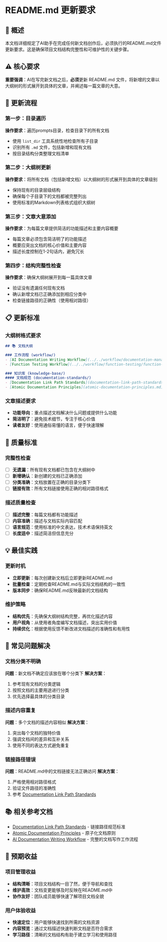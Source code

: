 # README.md 更新要求

## 📝 概述

本文档详细规定了AI助手在完成任何新文档创作后，必须执行的README.md文件更新要求。这是确保项目文档结构完整性和可维护性的关键步骤。

## ⚠️ 核心要求

**重要强调**：AI在写完新文档之后，**必须**更新 README.md 文件，将新增的文章以大纲树的形式展开到具体的文章，并阐述每一篇文章的大意。

## 🔄 更新流程

### 第一步：目录遍历
**操作要求**：遍历prompts目录，检查目录下的所有文档
- 使用 `list_dir` 工具系统性地检查所有子目录
- 识别所有 `.md` 文件，包括新增和现有文档
- 按目录结构分类整理文档清单

### 第二步：大纲树更新
**操作要求**：将所有文档（包括新增文档）以大纲树的形式展开到具体的文章级别
- 保持现有的目录层级结构
- 确保每个子目录下的文档都被完整列出
- 使用标准的Markdown列表格式组织大纲树

### 第三步：文章大意添加
**操作要求**：为每篇文章提供简洁的功能描述和主要内容概要
- 每篇文章必须包含简洁明了的功能描述
- 概要应突出文档的核心价值和主要内容
- 描述长度控制在1-2句话内，避免冗长

### 第四步：结构完整性检查
**操作要求**：确保大纲树展开到每一篇具体文章
- 验证没有遗漏任何现有文档
- 确认新增文档已正确添加到相应分类中
- 检查链接路径的正确性（使用相对路径）

## 📋 更新标准

### 大纲树格式要求
```markdown
## 📚 文档大纲

### 工作流程 (workflow/)
- [AI Documentation Writing Workflow](../../workflow/documentation-management/ai-documentation-writing-workflow.md) - AI助手进行技术文档写作的完整工作流程
- [Function Testing Workflow](../../workflow/function-testing/function-testing-workflow.md) - 云函数测试的完整操作流程

### 知识库 (knowledge-base/)
#### 文档规范 (documentation-standards/)
- [Documentation Link Path Standards](documentation-link-path-standards.md) - 技术文档中链接引用的路径标准
- [Atomic Documentation Principles](atomic-documentation-principles.md) - 原子化文档的核心理念和实践指导
```

### 文章描述要求
- **功能导向**：重点描述文档解决什么问题或提供什么功能
- **简洁明了**：避免技术细节，专注于核心价值
- **读者友好**：使用通俗易懂的语言，便于快速理解

## 🎯 质量标准

### 完整性检查
- [ ] **无遗漏**：所有现有文档都已包含在大纲树中
- [ ] **新增确认**：新创建的文档已正确添加
- [ ] **分类准确**：文档放置在正确的目录分类下
- [ ] **链接有效**：所有文档链接使用正确的相对路径格式

### 描述质量检查
- [ ] **描述完整**：每篇文档都有功能描述
- [ ] **内容准确**：描述与文档实际内容匹配
- [ ] **语言规范**：使用标准的中文表达，技术术语保持英文
- [ ] **长度适中**：描述简洁但信息充分

## 💡 最佳实践

### 更新时机
- **立即更新**：每次创建新文档后立即更新README.md
- **批量检查**：定期检查README.md与实际文档结构的一致性
- **版本同步**：确保README.md反映最新的文档结构

### 维护策略
- **结构优先**：先确保大纲树结构完整，再优化描述内容
- **用户视角**：从使用者角度编写文档描述，突出实用价值
- **持续优化**：根据使用反馈不断改进文档描述的准确性和有用性

## 🔧 常见问题解决

### 文档分类不明确
**问题**：新文档不确定应该放在哪个分类下
**解决方案**：
1. 参考现有文档的分类逻辑
2. 按照文档的主要用途进行分类
3. 优先选择最具体的分类目录

### 描述内容重复
**问题**：多个文档的描述内容相似
**解决方案**：
1. 突出每个文档的独特价值
2. 强调文档间的差异和互补关系
3. 使用不同的表达方式避免重复

### 链接路径错误
**问题**：README.md中的文档链接无法正确访问
**解决方案**：
1. 严格使用相对路径格式
2. 验证文件路径的准确性
3. 参考 [Documentation Link Path Standards](./documentation-link-path-standards.md)

## 📚 相关参考文档

- [Documentation Link Path Standards](./documentation-link-path-standards.md) - 链接路径规范标准
- [Atomic Documentation Principles](./atomic-documentation-principles.md) - 原子化文档原则
- [AI Documentation Writing Workflow](../../workflow/documentation-management/ai-documentation-writing-workflow.md) - 完整的文档写作工作流程

## 🎯 预期收益

### 项目管理收益
- **结构清晰**：项目文档结构一目了然，便于导航和查找
- **维护高效**：文档变更能够及时反映在README.md中
- **协作友好**：团队成员能够快速了解项目文档全貌

### 用户体验收益
- **快速定位**：用户能够快速找到所需的文档资源
- **内容预览**：通过文档描述快速判断文档是否符合需求
- **学习路径**：清晰的文档结构有助于建立学习和使用路径